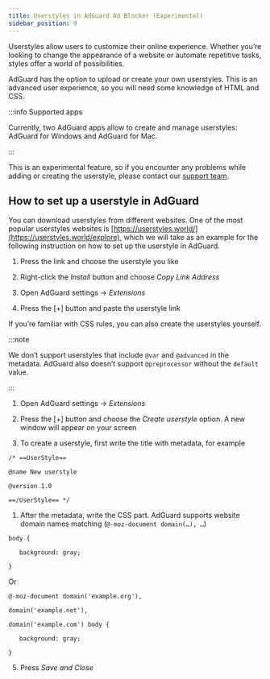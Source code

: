 ```yaml
---
title: Userstyles in AdGuard Ad Blocker (Experimental)
sidebar_position: 9
---
```


Userstyles allow users to customize their online experience. Whether you’re looking to change the appearance of a website or automate repetitive tasks, styles offer a world of possibilities.

AdGuard has the option to upload or create your own userstyles. This is an advanced user experience, so you will need some knowledge of HTML and CSS.

:::info Supported apps

Currently, two AdGuard apps allow to create and manage userstyles: AdGuard for Windows and AdGuard for Mac.

:::

This is an experimental feature, so if you encounter any problems while adding or creating the userstyle, please contact our [support team](support@adguard.com).

## How to set up a userstyle in AdGuard

You can download userstyles from different websites. One of the most popular userstyles websites is [https://userstyles.world/](https://userstyles.world/explore), which we will take as an example for the following instruction on how to set up the userstyle in AdGuard.

 1. Press the link and choose the userstyle you like

 1. Right-click the *Install* button and choose *Copy Link Address*

 1. Open AdGuard settings → *Extensions*

 1. Press the [+] button and paste the userstyle link

If you’re familiar with CSS rules, you can also create the userstyles yourself.

:::note

We don’t support userstyles that include `@var` and `@advanced` in the metadata. AdGuard also doesn’t support `@preprocessor` without the `default` value.

:::

 1. Open AdGuard settings → *Extensions*

 1. Press the [+] button and choose the *Create userstyle* option. A new window will appear on your screen

 1. To create a userstyle, first write the title with metadata, for example

 `/* ==UserStyle==`

 `@name New userstyle`

 `@version 1.0`

 `==/UserStyle== */`

 1. After the metadata, write the CSS part. AdGuard supports website domain names matching (`@-moz-document domain(…), …`)

 `body {`

 `   background: gray;`

 `}`

 Or

 `@-moz-document domain('example.org'),`

 `domain('example.net'),`

 `domain('example.com') body {`

 `   background: gray;`

 `}`

 5. Press *Save and Close*
